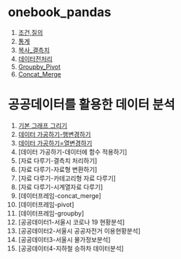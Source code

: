 # onebook_pandas

1. [조건,질의](조회_조건.ipynb)
2. [통계](통계.ipynb)
3. [복사_결측치](복사_결측치.ipynb)
4. [데이터전처리](데이터전처리.ipynb)
5. [Groupby_Pivot](Groupby_Pivot.ipynb)
6. [Concat_Merge](Concat_Merge.ipynb)

# 공공데이터를 활용한 데이터 분석

1. [기본 그래프 그리기](기본그래프.ipynb)
2. [데이터 가공하기-행변경하기](데이터가공_행변경.ipynb)
3. [데이터 가공하기=열변경하기](데이터가공_열변경.ipynb)
4. [데이터 가공하기-데이터에 함수 적용하기]
5. [자료 다루기-결측치 처리하기]
6. [자료 다루기-자료형 변환하기]
7. [자료 다루기-카테고리형 자료 다루기]
8. [자료 다루기-시계열자료 다루기]
9. [데이터프레임-concat_merge]
10. [데이터프레임-pivot]
11. [데이터프레임-groupby]
12. [공공데이터1-서울시 코로나 19 현황분석]
13. [공공데이터2-서울시 공공자전거 이용현황분석]
14. [공공데이터3-서울시 물가정보분석]
15. [공공데이터4-지하철 승하차 데이터분석]

